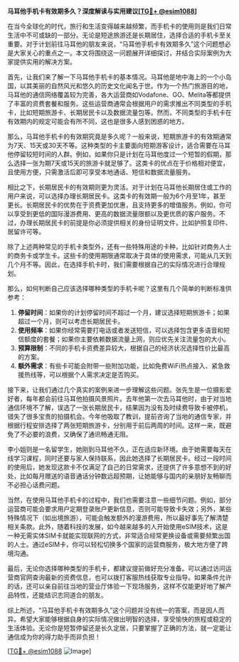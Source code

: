 **马耳他手机卡有效期多久？深度解读与实用建议[[TG💪+ @esim1088](https://t.me/s/esim1088)]**

在当今全球化的时代，旅行和生活变得越来越频繁，而手机卡的使用则是我们日常生活中不可或缺的一部分。无论是短途旅游还是长期居住，选择合适的手机卡至关重要。对于计划前往马耳他的朋友来说，“马耳他手机卡有效期多久”这个问题想必是大家关心的重点之一。本文将围绕这一问题展开详细探讨，并结合实际案例为大家提供实用的解决方案。

首先，让我们来了解一下马耳他手机卡的基本情况。马耳他是地中海上的一个小岛国，以其美丽的自然风光和悠久的历史文化闻名于世。作为一个热门旅游目的地，马耳他的通信网络覆盖较为完善，各大运营商如Vodafone、GO、Melita等都提供了丰富的资费套餐和服务。这些运营商通常会根据用户的需求推出不同类型的手机卡，比如短期旅游卡、长期居民卡以及数据流量包等。然而，不同类型的手机卡在有效期内的规定可能会有所不同，这也是很多人感到困惑的地方。

那么，马耳他手机卡的有效期究竟是多久呢？一般来说，短期旅游卡的有效期通常为7天、15天或30天不等。这种类型的卡主要面向短期游客设计，适合需要在马耳他停留较短时间的人群。例如，如果你只是计划在马耳他度过一个短暂的假期，那么选择一张为期7天或15天的旅游卡就足够了。这类卡的优点在于价格相对便宜，且使用方便，只需激活后即可享受本地通话、短信和数据流量服务。

相比之下，长期居民卡的有效期则更为灵活。对于计划在马耳他长期居住或工作的用户来说，可以选择办理长期居民卡。这类卡的有效期一般为6个月至1年，甚至更长。长期居民卡的优势在于资费更加优惠，且支持更多的增值服务。例如，你可以享受到更低的国际漫游费用、更高的数据流量限额以及更优质的客户服务。不过，办理长期居民卡的前提是你必须提供相关的身份证明文件，比如护照复印件、居留许可等。

除了上述两种常见的手机卡类型外，还有一些特殊用途的卡种，比如针对商务人士的商务卡或学生卡。这些卡的使用期限通常取决于具体的使用需求，可能从几天到几个月不等。因此，在选择手机卡时，我们需要根据自己的实际情况进行合理规划。

那么，如何判断自己应该选择哪种类型的手机卡呢？这里有几个简单的判断标准供参考：

1. **停留时间**：如果你的计划停留时间不超过一个月，建议选择短期旅游卡；如果超过一个月，则可以考虑长期居民卡。
2. **使用频率**：如果你经常需要打电话或者发送短信，可以选择包含更多语音和短信额度的套餐；如果你主要依赖数据流量上网，则应优先关注流量包的大小。
3. **预算限制**：不同的手机卡资费差异较大，根据自己的经济状况选择性价比最高的方案。
4. **额外需求**：有些卡可能会附带一些附加功能，比如免费WiFi热点接入、紧急救援热线等，可以根据个人需求决定是否购买。

接下来，让我们通过几个真实的案例来进一步理解这些问题。张先生是一位摄影爱好者，每年都会前往马耳他拍摄风景照片。去年他第一次去马耳他时，由于对当地通信环境不了解，误选了一张长期居民卡，结果因为没有及时续费导致卡被停机，错失了很多宝贵的拍摄机会。今年他吸取了教训，提前咨询了当地的通信专家，并根据行程安排选择了两张短期旅游卡，分别用于前后两周的时间。这样一来，既避免了不必要的浪费，又确保了通讯畅通无阻。

李小姐则是一名留学生，她刚到马耳他不久，正在适应新环境。由于她需要每天在线学习课程，同时还要与家人保持联系，因此她选择了长期居民卡。经过一段时间的使用后，她发现这款卡不仅满足了自己的日常需求，还提供了许多意想不到的好处，比如每月赠送的语音通话分钟数远超预期，让她能够与国内的亲朋好友畅聊而不必担心话费问题。

当然，在使用马耳他手机卡的过程中，我们也需要注意一些细节问题。例如，部分运营商可能会要求用户定期登录账户更新信息，否则可能导致卡失效；另外，某些特殊情况下（如出境旅游），可能会触发额外的漫游费用，所以最好事先了解清楚相关条款。此外，随着科技的发展，如今越来越多的人开始使用eSIM技术，这是一种无需实体SIM卡就能实现联网的方式，非常适合经常更换设备或需要频繁出国的人士。通过eSIM卡，你可以轻松切换多个国家的运营商服务，极大地方便了跨境沟通。

最后，无论你选择哪种类型的手机卡，都建议提前做好充分准备。可以通过访问运营商官网查询最新的资费信息，也可以拨打客服热线获取专业指导。如果条件允许的话，还可以亲自前往当地的营业厅体验一下现场服务，这样不仅能更好地了解产品特性，还能结识志同道合的朋友。

综上所述，“马耳他手机卡有效期多久”这个问题并没有统一的答案，而是因人而异。希望大家能够根据自身的实际情况做出明智的选择，享受愉快的旅程或稳定的生活体验。无论你是短暂停留还是长久定居，只要掌握了正确的方法，就一定能让通信成为你的得力助手而非负担！

[[TG💪+ @esim1088](https://t.me/s/esim1088) ![Image](https://i.postimg.cc/4NQfJmqS/Snipaste-2025-05-13-00-14-12.png)]